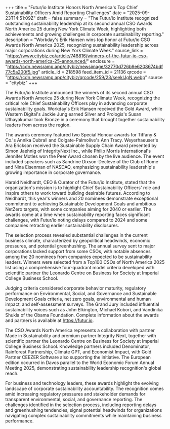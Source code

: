 +++
title = "Futur/io Institute Honors North America's Top Chief Sustainability Officers Amid Reporting Challenges"
date = "2025-09-23T14:51:09Z"
draft = false
summary = "The Futur/io Institute recognized outstanding sustainability leadership at its second annual CSO Awards North America 25 during New York Climate Week, highlighting both achievements and growing challenges in corporate sustainability reporting."
description = "Workday's Erik Hansen wins top honor at Futur/io CSO Awards North America 2025, recognizing sustainability leadership across major corporations during New York Climate Week."
source_link = "https://www.citybiz.co/article/748816/winners-of-the-futur-io-cso-awards-north-america-25-announced/"
enclosure = "https://cdn.newsramp.app/citybiz/newsimage/32770d726b9e6208674bdf77c5a200f5.jpg"
article_id = 218598
feed_item_id = 21136
qrcode = "https://cdn.newsramp.app/citybiz/qrcode/259/23/seeklJgN.webp"
source = "citybiz"
+++

<p>The Futur/io Institute announced the winners of its second annual CSO Awards North America 25 during New York Climate Week, recognizing the critical role Chief Sustainability Officers play in advancing corporate sustainability goals. Workday's Erik Hansen received the Gold Award, while Western Digital's Jackie Jung earned Silver and Prologis's Susan Uthayakumar took Bronze in a ceremony that brought together sustainability leaders from across the region.</p><p>The awards ceremony featured two Special Honour awards for Tiffany & Co.'s Annika Dubrall and Colgate-Palmolive's Ann Tracy. Weyerhaeuser's Ara Erickson received the Sustainable Supply Chain Award presented by Simon Jaehnig of IntegrityNext Inc., while Philip Morris International's Jennifer Motles won the Peer Award chosen by the live audience. The event included speakers such as Sandrine Dixson-Declève of the Club of Rome and Nina Eisenman of NASDAQ, emphasizing sustainability leadership's growing importance in corporate governance.</p><p>Harald Neidhardt, CEO & Curator of the Futur/io Institute, stated that the organization's mission is to highlight Chief Sustainability Officers' role and inspire others to work toward building desirable futures. According to Neidhardt, this year's winners and 20 nominees demonstrate exceptional commitment to achieving Sustainable Development Goals and ambitious NetZero targets, with some companies aiming for 2040 or earlier. The awards come at a time when sustainability reporting faces significant challenges, with Futur/io noting delays compared to 2024 and some companies retracting earlier sustainability disclosures.</p><p>The selection process revealed substantial challenges in the current business climate, characterized by geopolitical headwinds, economic pressures, and potential greenhushing. The annual survey sent to major corporations lacked support from some CSOs, with notable absences among the 20 nominees from companies expected to be sustainability leaders. Winners were selected from a Top100 CSOs of North America 2025 list using a comprehensive four-quadrant model criteria developed with scientific partner the Leonardo Centre on Business for Society at Imperial College Business School.</p><p>Judging criteria considered corporate behavior maturity, regulatory performance on Environmental, Social, and Governance and Sustainable Development Goals criteria, net zero goals, environmental and human impact, and self-assessment surveys. The Grand Jury included influential sustainability voices such as John Elkington, Michael Kobori, and Vandinika Shukla of the Obama Foundation. Complete information about the awards and partners is available at <a href="https://futur.io" rel="nofollow" target="_blank">https://futur.io</a>.</p><p>The CSO Awards North America represents a collaboration with partner Made in Sustainability and premium partner Integrity Next, together with scientific partner the Leonardo Centre on Business for Society at Imperial College Business School. Knowledge partners included Denominator, Rainforest Partnership, Climate GPT, and Economist Impact, with Gold Partner CEEZER Software also supporting the initiative. The European edition occurred in Davos parallel to the World Economic Forum Annual Meeting 2025, demonstrating sustainability leadership recognition's global reach.</p><p>For business and technology leaders, these awards highlight the evolving landscape of corporate sustainability accountability. The recognition comes amid increasing regulatory pressures and stakeholder demands for transparent environmental, social, and governance reporting. The challenges identified in the selection process, including reporting delays and greenhushing tendencies, signal potential headwinds for organizations navigating complex sustainability commitments while maintaining business performance.</p>